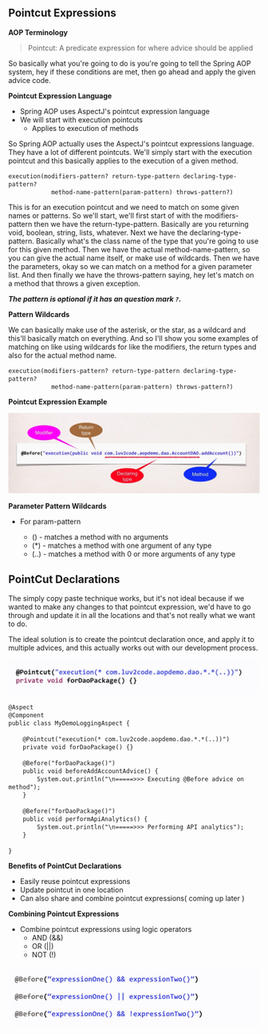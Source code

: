 ## Pointcut Expressions

**AOP Terminology**

> Pointcut: A predicate expression for where advice should be applied

So basically what you're going to do is you're going to tell the Spring AOP system,
hey if these conditions are met, then go ahead and apply the given advice code.

**Pointcut Expression Language**

* Spring AOP uses AspectJ's pointcut expression language
* We will start with execution pointcuts
    * Applies to execution of methods
    
So Spring AOP actually uses the AspectJ's pointcut expressions language.
They have a lot of different pointcuts. We'll simply start with the execution pointcut
and this basically applies to the execution of a given method.

```
execution(modifiers-pattern? return-type-pattern declaring-type-pattern? 
            method-name-pattern(param-pattern) throws-pattern?)
```

Τhis is for an execution pointcut and we need to match on some given names or patterns.
So we'll start, we'll first start of with the modifiers-pattern
then we have the return-type-pattern. Basically are you returning void,
boolean, string, lists, whatever. Next we have the declaring-type-pattern.
Basically what's the class name of the type that you're going to use for this given method.
Then we have the actual method-name-pattern, so you can give the actual name itself,
or make use of wildcards. Then we have the parameters, okay so we can match
on a method for a given parameter list. And then finally we have the throws-pattern
saying, hey let's match on a method that throws a given exception.

**_The pattern is optional if it has an question mark `?`._**

**Pattern Wildcards**

We can basically make use of the asterisk, or the star, as a wildcard
and this'll basically match on everything. And so I'll show you some examples of matching
on like using wildcards for like the modifiers, the return types and also for the actual method name.

```
execution(modifiers-pattern? return-type-pattern declaring-type-pattern? 
            method-name-pattern(param-pattern) throws-pattern?)
```

**Pointcut Expression Example**

![Pointcut Expression Example](./pointcutExpressionExpl.jpg)

**Parameter Pattern Wildcards**

* For param-pattern

    * ()   - matches a method with no arguments
    * (*)  - matches a method with one argument of any type
    * (..) - matches a method with 0 or more arguments of any type
    
## PointCut Declarations

The simply copy paste technique works, but it's not ideal because if we wanted to make any changes
to that pointcut expression, we'd have to go through and update it in all the locations
and that's not really what we want to do.

The ideal solution is to create the pointcut declaration once,
and apply it to multiple advices, and this actually works out with our development process.

![PointCut Declaration](./pointcutDeclaration.jpg)

```
@Aspect
@Component
public class MyDemoLoggingAspect {

	@Pointcut("execution(* com.luv2code.aopdemo.dao.*.*(..))")
	private void forDaoPackage() {}
	
	@Before("forDaoPackage()")
	public void beforeAddAccountAdvice() {		
		System.out.println("\n=====>>> Executing @Before advice on method");		
	}
	
	@Before("forDaoPackage()")
	public void performApiAnalytics() {
		System.out.println("\n=====>>> Performing API analytics");		
	}
	
}
```

**Benefits of PointCut Declarations**

* Easily reuse pointcut expressions
* Update pointcut in one location
* Can also share and combine pointcut expressions( coming up later )

**Combining Pointcut Expressions**

* Combine pointcut expressions using logic operators
    * AND (&&)
    * OR (||)
    * NOT (!)
    
![Combining Pointcut Expressions](./pointcutIF.jpg)